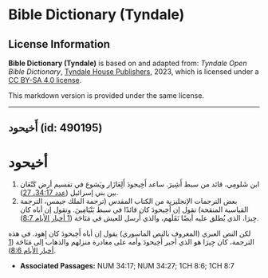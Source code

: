 # Bible Dictionary (Tyndale)

## License Information

**Bible Dictionary (Tyndale)** is based on and adapted from: _Tyndale Open Bible Dictionary_, [Tyndale House Publishers](https://tyndaleopenresources.com/), 2023, which is licensed under a [CC BY-SA 4.0 license](https://creativecommons.org/licenses/by-sa/4.0/legalcode.en).

This markdown version is provided under the same license.



--------------------------------

## أَخيحود (id: 490195)

أخيحود
======

1. ابن شَلومِي، قائد من سبط أَشِيرَ. ساعد أَخِيحودَ أَلِعَازَار ويَشوع في تقسيم أرض كَنْعَان بين بني إسرائيل ([عدد 34:17، 27](https://ref.ly/Num34:17,Num34:27)).
2. بعض الترجمات الإنجليزية من الكتاب المقدس (ترجمة الملك جيمس، الترجمة القياسية المنقحة) تقول إن أَخِيحودَ كان قائدًا في سبط بَنْيَامِينَ. وتقول إن أباه كان جِيرَا، الذي يُطلق عليه أيضًا نَقَلَهم، والذي أُرسل للعيش في مَنَاحَة ([1 أخبار الأيام 8:7](https://ref.ly/1Chr8:7)). 
  
لكن النص العبري (المعروف بالنص الماسوري) يقول إن أباه أَخِيحودَ كان إِهود. في هذه الترجمة، كان جِيرَا هو الذي أجبر أَخِيحودَ وأمه على مغادرة منزلهم والذهاب إلى مَنَاحَة ([1 أخبار الأيام 8:6](https://ref.ly/1Chr8:6)).

* **Associated Passages:** NUM 34:17; NUM 34:27; 1CH 8:6; 1CH 8:7

